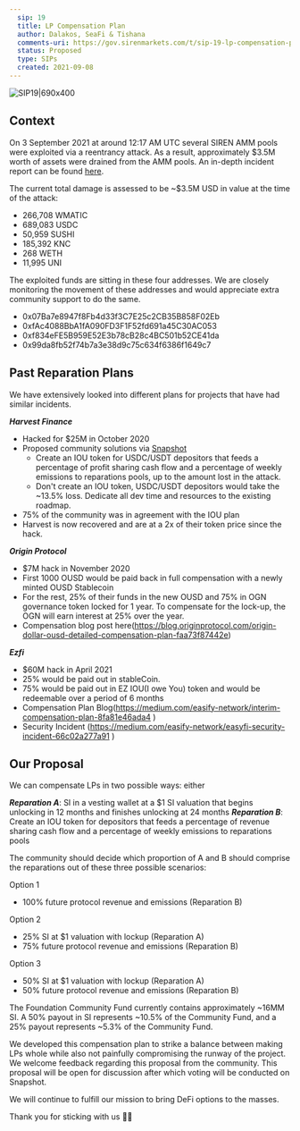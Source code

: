 ```yaml
---
  sip: 19
  title: LP Compensation Plan
  author: Dalakos, SeaFi & Tishana
  comments-uri: https://gov.sirenmarkets.com/t/sip-19-lp-compensation-plan/269
  status: Proposed
  type: SIPs
  created: 2021-09-08
---
```

![SIP19|690x400](upload://4B2K3AVMh9SJNjDL5vFjVckkjDs.jpeg) 

## Context
On 3 September 2021 at around 12:17 AM UTC several SIREN AMM pools were exploited via a reentrancy attack. As a result, approximately $3.5M worth of assets were drained from the AMM pools. An in-depth incident report can be found [here](https://medium.com/siren-markets/siren-incident-report-264e57f16d7).

The current total damage is assessed to be ~$3.5M USD in value at the time of the attack:

* 266,708 WMATIC
* 689,083 USDC
* 50,959 SUSHI
* 185,392 KNC
* 268 WETH
* 11,995 UNI

The exploited funds are sitting in these four addresses. We are closely monitoring the movement of these addresses and would appreciate extra community support to do the same.

* 0x07Ba7e8947f8Fb4d33f3C7E25c2CB35B858F02Eb
* 0xfAc4088BbA1fA090FD3F1F52fd691a45C30AC053
* 0xf834eFE5B959E52E3b78cB28c4BC501b52CE41da
* 0x99da8fb52f74b7a3e38d9c75c634f6386f1649c7

## Past Reparation Plans
We have extensively looked into different plans for projects that have had similar incidents.

***Harvest Finance***

* Hacked for $25M in October 2020
* Proposed community solutions via [Snapshot](https://snapshot.org/#/harvestfi.eth/proposal/QmYF62qGaqyHAXt88Hmxise6CFaSWxnTmi5VedZ3VX8Zy2)
  * Create an IOU token for USDC/USDT depositors that feeds a percentage of profit sharing cash flow and a percentage of weekly emissions to reparations pools, up to the amount lost in the attack.
  * Don't create an IOU token, USDC/USDT depositors would take the ~13.5% loss. Dedicate all dev time and resources to the existing roadmap.
* 75% of the community was in agreement with the IOU plan
* Harvest is now recovered and are at a 2x of their token price since the hack.

***Origin Protocol***

* $7M hack in November 2020
* First 1000 OUSD would be paid back in full compensation with a newly minted OUSD Stablecoin
* For the rest, 25% of their funds in the new OUSD and 75% in OGN governance token locked for 1 year. To compensate for the lock-up, the OGN will earn interest at 25% over the year.
* Compensation blog post here(https://blog.originprotocol.com/origin-dollar-ousd-detailed-compensation-plan-faa73f87442e)

***Ezfi***

* $60M hack in April 2021
* 25% would be paid out in stableCoin.
* 75% would be paid out in EZ IOU(I owe You) token and would be redeemable over a period of 6 months
* Compensation Plan Blog(https://medium.com/easify-network/interim-compensation-plan-8fa81e46ada4 )
* Security Incident (https://medium.com/easify-network/easyfi-security-incident-66c02a277a91 )

## Our Proposal
We can compensate LPs in two possible ways: either 

***Reparation A***: SI in a vesting wallet at a $1 SI valuation that begins unlocking in 12 months and finishes unlocking at 24 months
***Reparation B***: Create an IOU token for depositors that feeds a percentage of revenue sharing cash flow and a percentage of weekly emissions to reparations pools

The community should decide which proportion of A and B should comprise the reparations out of these three possible scenarios:

Option 1

* 100% future protocol revenue and emissions (Reparation B)

Option 2

* 25% SI at $1 valuation with lockup (Reparation A)
* 75% future protocol revenue and emissions (Reparation B)

Option 3

* 50% SI at $1 valuation with lockup (Reparation A)
* 50% future protocol revenue and emissions (Reparation B)

The Foundation Community Fund currently contains approximately ~16MM SI. A 50% payout in SI represents ~10.5% of the Community Fund, and a 25% payout represents ~5.3% of the Community Fund.

We developed this compensation plan to strike a balance between making LPs whole while also not painfully compromising the runway of the project. We welcome feedback regarding this proposal from the community. This proposal will be open for discussion after which voting will be conducted on Snapshot.

We will continue to fulfill our mission to bring DeFi options to the masses.

Thank you for sticking with us 🧜‍♀️